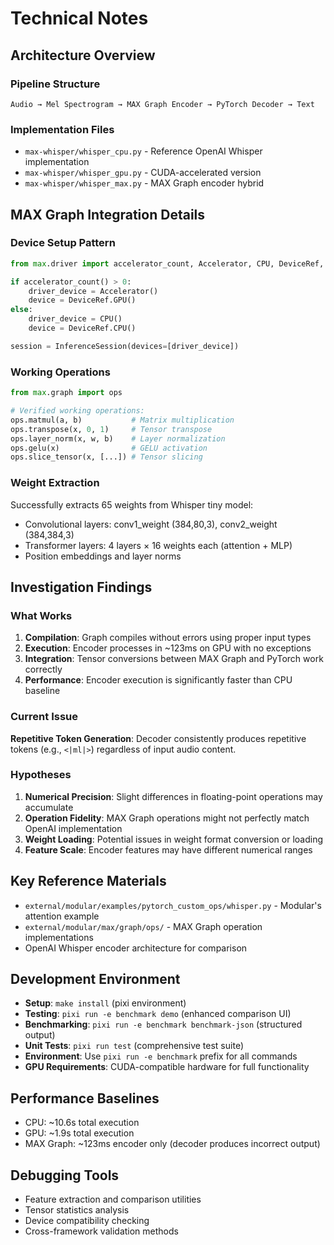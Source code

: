 # Technical Notes

## Architecture Overview

### Pipeline Structure
```
Audio → Mel Spectrogram → MAX Graph Encoder → PyTorch Decoder → Text
```

### Implementation Files
- `max-whisper/whisper_cpu.py` - Reference OpenAI Whisper implementation
- `max-whisper/whisper_gpu.py` - CUDA-accelerated version  
- `max-whisper/whisper_max.py` - MAX Graph encoder hybrid

## MAX Graph Integration Details

### Device Setup Pattern
```python
from max.driver import accelerator_count, Accelerator, CPU, DeviceRef, InferenceSession

if accelerator_count() > 0:
    driver_device = Accelerator()
    device = DeviceRef.GPU()
else:
    driver_device = CPU()
    device = DeviceRef.CPU()

session = InferenceSession(devices=[driver_device])
```

### Working Operations
```python
from max.graph import ops

# Verified working operations:
ops.matmul(a, b)           # Matrix multiplication
ops.transpose(x, 0, 1)     # Tensor transpose
ops.layer_norm(x, w, b)    # Layer normalization  
ops.gelu(x)                # GELU activation
ops.slice_tensor(x, [...]) # Tensor slicing
```

### Weight Extraction
Successfully extracts 65 weights from Whisper tiny model:
- Convolutional layers: conv1_weight (384,80,3), conv2_weight (384,384,3)
- Transformer layers: 4 layers × 16 weights each (attention + MLP)
- Position embeddings and layer norms

## Investigation Findings

### What Works
1. **Compilation**: Graph compiles without errors using proper input types
2. **Execution**: Encoder processes in ~123ms on GPU with no exceptions
3. **Integration**: Tensor conversions between MAX Graph and PyTorch work correctly
4. **Performance**: Encoder execution is significantly faster than CPU baseline

### Current Issue
**Repetitive Token Generation**: Decoder consistently produces repetitive tokens (e.g., `<|ml|>`) regardless of input audio content.

### Hypotheses
1. **Numerical Precision**: Slight differences in floating-point operations may accumulate
2. **Operation Fidelity**: MAX Graph operations might not perfectly match OpenAI implementation
3. **Weight Loading**: Potential issues in weight format conversion or loading
4. **Feature Scale**: Encoder features may have different numerical ranges

## Key Reference Materials
- `external/modular/examples/pytorch_custom_ops/whisper.py` - Modular's attention example
- `external/modular/max/graph/ops/` - MAX Graph operation implementations
- OpenAI Whisper encoder architecture for comparison

## Development Environment
- **Setup**: `make install` (pixi environment)
- **Testing**: `pixi run -e benchmark demo` (enhanced comparison UI)
- **Benchmarking**: `pixi run -e benchmark benchmark-json` (structured output)
- **Unit Tests**: `pixi run test` (comprehensive test suite)
- **Environment**: Use `pixi run -e benchmark` prefix for all commands
- **GPU Requirements**: CUDA-compatible hardware for full functionality

## Performance Baselines
- CPU: ~10.6s total execution
- GPU: ~1.9s total execution  
- MAX Graph: ~123ms encoder only (decoder produces incorrect output)

## Debugging Tools
- Feature extraction and comparison utilities
- Tensor statistics analysis
- Device compatibility checking
- Cross-framework validation methods